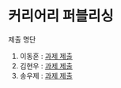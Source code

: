 # 커리어리 퍼블리싱

제출 명단

1. 이동훈 : [과제 제출](http://www.naver.com/)
2. 김현우 : [과제 제출](https://github.com/hyunwoo-developer/careerly_copy.git)
3. 송우제 : [과제 제출](https://github.com/WoodysCloud/react_assignment)
